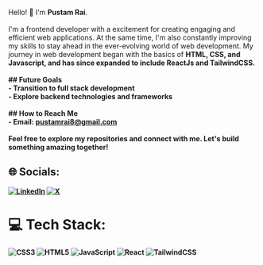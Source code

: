 
Hello! 👋 I'm <b>Pustam Rai</b>.<br><br>I'm a frontend developer with a excitement for creating engaging and efficient web applications. At the same time, I'm also constantly improving my skills to stay ahead in the ever-evolving world of web development. My journey in web development began with the basics of <b>HTML<b/>, <b>CSS<b/>, and <b>Javascript<b/>, and has since expanded to include <b>ReactJs<b/> and <b>TailwindCSS<b/>.<br><br> ## Future Goals <br>- Transition to full stack development <br>- Explore backend technologies and frameworks <br><br> ## How to Reach Me<br>- Email: pustamrai8@gmail.com<br><br> Feel free to explore my repositories and connect with me. Let's build something amazing together!


## 🌐 Socials:
[![LinkedIn](https://img.shields.io/badge/LinkedIn-%230077B5.svg?logo=linkedin&logoColor=white)](https://www.linkedin.com/in/pustamrai/) [![X](https://img.shields.io/badge/X-black.svg?logo=X&logoColor=white)](https://x.com/RaiPustam) 

# 💻 Tech Stack:
![CSS3](https://img.shields.io/badge/css3-%231572B6.svg?style=flat&logo=css3&logoColor=white) ![HTML5](https://img.shields.io/badge/html5-%23E34F26.svg?style=flat&logo=html5&logoColor=white) ![JavaScript](https://img.shields.io/badge/javascript-%23323330.svg?style=flat&logo=javascript&logoColor=%23F7DF1E) ![React](https://img.shields.io/badge/react-%2320232a.svg?style=flat&logo=react&logoColor=%2361DAFB) ![TailwindCSS](https://img.shields.io/badge/tailwindcss-%2338B2AC.svg?style=flat&logo=tailwind-css&logoColor=white)



<!-- Proudly created with GPRM ( https://gprm.itsvg.in ) -->
